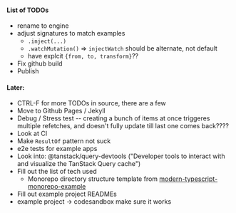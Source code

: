 #### List of TODOs

- rename to engine
- adjust signatures to match examples
  - `.inject(...)`
  - `.watchMutation()` => `injectWatch` should be alternate, not default
  - have explcit `{from, to, transform}`??
- Fix github build
- Publish

#### Later:

- CTRL-F for more TODOs in source, there are a few
- Move to Github Pages / Jekyll
- Debug / Stress test -- creating a bunch of items at once triggeres multiple refetches, and doesn't fully update till last one comes back????
- Look at CI
- Make `ResultOf` pattern not suck
- e2e tests for example apps
- Look into: @tanstack/query-devtools ("Developer tools to interact with and visualize the TanStack Query cache")
- Fill out the list of tech used
  - Monorepo directory structure template from [modern-typescript-monorepo-example](https://github.com/bakeruk/modern-typescript-monorepo-example)
- Fill out example project READMEs
- example project -> codesandbox make sure it works
